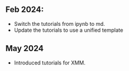 
## Feb 2024:
- Switch the tutorials from ipynb to md.
- Update the tutorials to use a unified template
## May 2024
- Introduced tutorials for XMM.

```python

```
